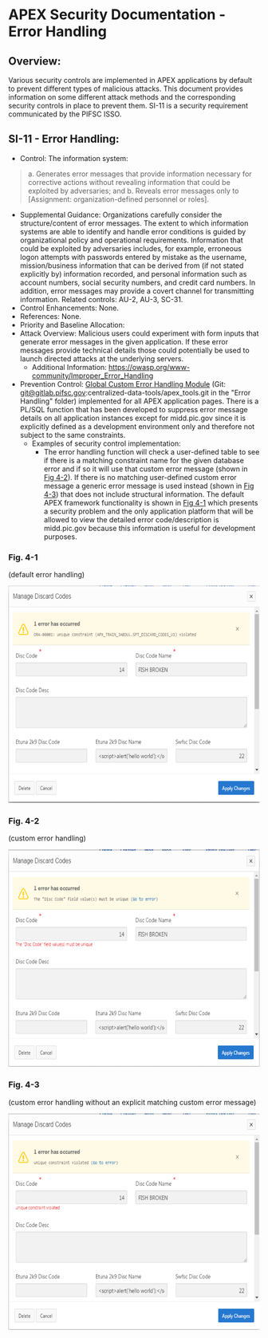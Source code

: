 # APEX Security Documentation - Error Handling

## Overview:
Various security controls are implemented in APEX applications by default to prevent different types of malicious attacks. This document provides information on some different attack methods and the corresponding security controls in place to prevent them. SI-11 is a security requirement communicated by the PIFSC ISSO.

## SI-11 - Error Handling:
-   Control: The information system:
> a\. Generates error messages that provide information necessary for corrective actions without revealing information that could be exploited by adversaries; and
b.  Reveals error messages only to \[Assignment: organization-defined personnel or roles\].
-   Supplemental Guidance: Organizations carefully consider the structure/content of error messages. The extent to which information systems are able to identify and handle error conditions is guided by organizational policy and operational requirements. Information that could be exploited by adversaries includes, for example, erroneous logon attempts with passwords entered by mistake as the username, mission/business information that can be derived from (if not stated explicitly by) information recorded, and personal information such as account numbers, social security numbers, and credit card numbers. In addition, error messages may provide a covert channel for transmitting information. Related controls: AU-2, AU-3, SC-31.
-   Control Enhancements: None.
-   References: None.
-   Priority and Baseline Allocation:
-   Attack Overview: Malicious users could experiment with form inputs that generate error messages in the given application. If these error messages provide technical details those could potentially be used to launch directed attacks at the underlying servers.
    -   Additional Information: https://owasp.org/www-community/Improper_Error_Handling
-   Prevention Control: [Global Custom Error Handling Module](https://gitlab.pifsc.gov/centralized-data-tools/apex_tools/-/tree/master/Error%20Handling) (Git: git@gitlab.pifsc.gov:centralized-data-tools/apex_tools.git in the "Error Handling" folder) implemented for all APEX application pages. There is a PL/SQL function that has been developed to suppress error message details on all application instances except for midd.pic.gov since it is explicitly defined as a development environment only and therefore not subject to the same constraints.
    -   Examples of security control implementation:
        -   The error handling function will check a user-defined table to see if there is a matching constraint name for the given database error and if so it will use that custom error message (shown in [Fig 4-2](#fig.-4-2)). If there is no matching user-defined custom error message a generic error message is used instead (shown in [Fig 4-3](#fig.-4-3)) that does not include structural information. The default APEX framework functionality is shown in [Fig 4-1](#fig.-4-1) which presents a security problem and the only application platform that will be allowed to view the detailed error code/description is midd.pic.gov because this information is useful for development purposes.

### Fig. 4-1
(default error handling)

<img src="images/apex_sec_error_handling_4-1.png" style="width:6.5in;height:4.54167in" />

### Fig. 4-2
(custom error handling)

<img src="images/apex_sec_error_handling_4-2.png" style="width:6.5in;height:4.54167in" />

### Fig. 4-3
(custom error handling without an explicit matching custom error message)

<img src="images/apex_sec_error_handling_4-3.png" style="width:6.5in;height:4.52778in" />
